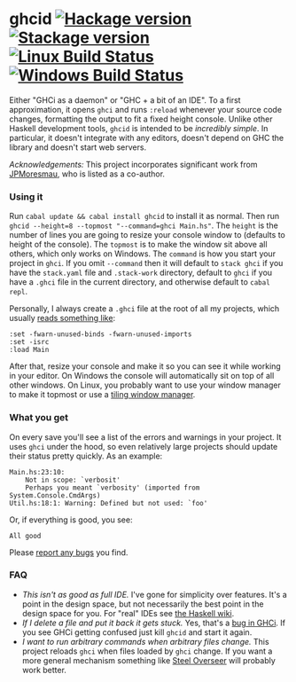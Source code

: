 # ghcid [![Hackage version](https://img.shields.io/hackage/v/ghcid.svg?label=Hackage)](https://hackage.haskell.org/package/ghcid) [![Stackage version](https://www.stackage.org/package/ghcid/badge/lts?label=Stackage)](https://www.stackage.org/package/ghcid) [![Linux Build Status](https://img.shields.io/travis/ndmitchell/ghcid.svg?label=Linux%20build)](https://travis-ci.org/ndmitchell/ghcid) [![Windows Build Status](https://img.shields.io/appveyor/ci/ndmitchell/ghcid.svg?label=Windows%20build)](https://ci.appveyor.com/project/ndmitchell/ghcid)

Either "GHCi as a daemon" or "GHC + a bit of an IDE". To a first approximation, it opens `ghci` and runs `:reload` whenever your source code changes, formatting the output to fit a fixed height console. Unlike other Haskell development tools, `ghcid` is intended to be _incredibly simple_. In particular, it doesn't integrate with any editors, doesn't depend on GHC the library and doesn't start web servers.

_Acknowledgements:_ This project incorporates significant work from [JPMoresmau](https://github.com/JPMoresmau), who is listed as a co-author.

### Using it

Run `cabal update && cabal install ghcid` to install it as normal. Then run `ghcid --height=8 --topmost "--command=ghci Main.hs"`. The `height` is the number of lines you are going to resize your console window to (defaults to height of the console). The `topmost` is to make the window sit above all others, which only works on Windows. The `command` is how you start your project in `ghci`. If you omit `--command` then it will default to `stack ghci` if you have the `stack.yaml` file and `.stack-work` directory, default to `ghci` if you have a `.ghci` file in the current directory, and otherwise default to `cabal repl`.

Personally, I always create a `.ghci` file at the root of all my projects, which usually [reads something like](https://github.com/ndmitchell/ghcid/blob/master/.ghci):

    :set -fwarn-unused-binds -fwarn-unused-imports
    :set -isrc
    :load Main

After that, resize your console and make it so you can see it while working in your editor. On Windows the console will automatically sit on top of all other windows. On Linux, you probably want to use your window manager to make it topmost or use a [tiling window manager](http://xmonad.org/).

### What you get

On every save you'll see a list of the errors and warnings in your project. It uses `ghci` under the hood, so even relatively large projects should update their status pretty quickly. As an example:

    Main.hs:23:10:
        Not in scope: `verbosit'
        Perhaps you meant `verbosity' (imported from System.Console.CmdArgs)
    Util.hs:18:1: Warning: Defined but not used: `foo'

Or, if everything is good, you see:

    All good

Please [report any bugs](https://github.com/ndmitchell/ghcid/issues) you find.

### FAQ

* _This isn't as good as full IDE._ I've gone for simplicity over features. It's a point in the design space, but not necessarily the best point in the design space for you. For "real" IDEs see [the Haskell wiki](http://www.haskell.org/haskellwiki/IDEs).
* _If I delete a file and put it back it gets stuck._ Yes, that's a [bug in GHCi](https://ghc.haskell.org/trac/ghc/ticket/9648). If you see GHCi getting confused just kill `ghcid` and start it again.
* _I want to run arbitrary commands when arbitrary files change._ This project reloads `ghci` when files loaded by `ghci` change. If you want a more general mechanism something like [Steel Overseer](https://github.com/steeloverseer/steeloverseer) will probably work better.
